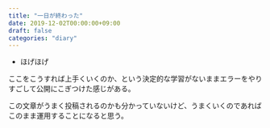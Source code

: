 ```yaml
---
title: "一日が終わった"
date: 2019-12-02T00:00:00+09:00
draft: false
categories: "diary"
---
```


- ほげほげ

ここをこうすれば上手くいくのか、という決定的な学習がないままエラーをやりすごして公開にこぎつけた感じがある。

この文章がうまく投稿されるのかも分かっていないけど、うまくいくのであればこのまま運用することになると思う。